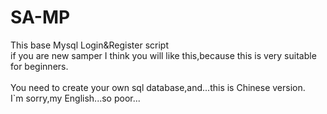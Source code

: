 # SA-MP
This base Mysql Login&Register script
<br /> if you are new samper I think you will like this,because this is very suitable for beginners.	
<br />You need to create your own sql database,and...this is Chinese version.	
I`m sorry,my English...so poor...	
